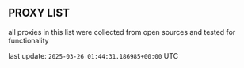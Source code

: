 ## PROXY LIST

all proxies in this list were collected from open sources and tested for functionality

last update: `2025-03-26 01:44:31.186985+00:00` UTC